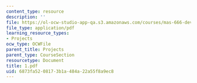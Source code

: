 ```yaml
---
content_type: resource
description: ''
file: https://ol-ocw-studio-app-qa.s3.amazonaws.com/courses/mas-666-developmental-entrepreneurship-fall-2003/6873fa5208173b1a484a22a55f8a9ec8_1.pdf
file_type: application/pdf
learning_resource_types:
- Projects
ocw_type: OCWFile
parent_title: Projects
parent_type: CourseSection
resourcetype: Document
title: 1.pdf
uid: 6873fa52-0817-3b1a-484a-22a55f8a9ec8
---
```

